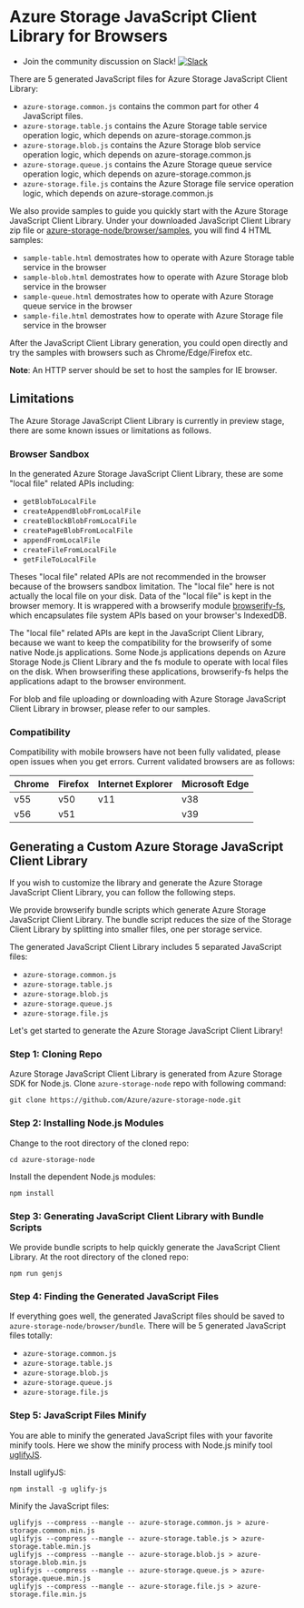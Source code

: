 # Azure Storage JavaScript Client Library for Browsers

* Join the community discussion on Slack! [![Slack](https://azurestorageslack.azurewebsites.net/badge.svg)]( https://azurestorageslack.azurewebsites.net) 

There are 5 generated JavaScript files for Azure Storage JavaScript Client Library:
- `azure-storage.common.js` contains the common part for other 4 JavaScript files.
- `azure-storage.table.js` contains the Azure Storage table service operation logic, which depends on azure-storage.common.js
- `azure-storage.blob.js` contains the Azure Storage blob service operation logic, which depends on azure-storage.common.js
- `azure-storage.queue.js` contains the Azure Storage queue service operation logic, which depends on azure-storage.common.js
- `azure-storage.file.js` contains the Azure Storage file service operation logic, which depends on azure-storage.common.js

We also provide samples to guide you quickly start with the Azure Storage JavaScript Client Library. Under your downloaded JavaScript Client Library zip file or [azure-storage-node/browser/samples](samples), you will find 4 HTML samples:
- `sample-table.html` demostrates how to operate with Azure Storage table service in the browser
- `sample-blob.html` demostrates how to operate with Azure Storage blob service in the browser
- `sample-queue.html` demostrates how to operate with Azure Storage queue service in the browser
- `sample-file.html` demostrates how to operate with Azure Storage file service in the browser

After the JavaScript Client Library generation, you could open directly and try the samples with browsers such as Chrome/Edge/Firefox etc.

**Note**: An HTTP server should be set to host the samples for IE browser.

## Limitations

The Azure Storage JavaScript Client Library is currently in preview stage, there are some known issues or limitations as follows.

### Browser Sandbox

In the generated Azure Storage JavaScript Client Library, these are some "local file" related APIs including:
- `getBlobToLocalFile`
- `createAppendBlobFromLocalFile`
- `createBlockBlobFromLocalFile`
- `createPageBlobFromLocalFile`
- `appendFromLocalFile`
- `createFileFromLocalFile`
- `getFileToLocalFile`

Theses "local file" related APIs are not recommended in the browser because of the browsers sandbox limitation. The "local file" here is not actually the local file on your disk. Data of the "local file" is kept in the browser memory. It is wrappered with a browserify module [browserify-fs](https://www.npmjs.com/package/browserify-fs), which encapsulates file system APIs based on your browser's IndexedDB.

The "local file" related APIs are kept in the JavaScript Client Library, because we want to keep the compatibility for the browserify of some native Node.js applications. Some Node.js applications depends on Azure Storage Node.js Client Library and the fs module to operate with local files on the disk. When browserifing these applications, browserify-fs helps the applications adapt to the browser environment.

For blob and file uploading or downloading with Azure Storage JavaScript Client Library in browser, please refer to our samples.

### Compatibility

Compatibility with mobile browsers have not been fully validated, please open issues when you get errors. Current validated browsers are as follows:

| Chrome     | Firefox  | Internet Explorer  | Microsoft Edge  |
|------------|----------|--------------------|-----------------|
| v55        | v50      | v11                | v38             |
| v56        | v51      |                    | v39             |

## Generating a Custom Azure Storage JavaScript Client Library

If you wish to customize the library and generate the Azure Storage JavaScript Client Library, you can follow the following steps.

We provide browserify bundle scripts which generate Azure Storage JavaScript Client Library. The bundle script reduces the size of the Storage Client Library by splitting into smaller files, one per storage service. 

The generated JavaScript Client Library includes 5 separated JavaScript files:
- `azure-storage.common.js`
- `azure-storage.table.js`
- `azure-storage.blob.js`
- `azure-storage.queue.js`
- `azure-storage.file.js`

Let's get started to generate the Azure Storage JavaScript Client Library!

### Step 1: Cloning Repo

Azure Storage JavaScript Client Library is generated from Azure Storage SDK for Node.js. Clone `azure-storage-node` repo with following command:

```Batchfile
git clone https://github.com/Azure/azure-storage-node.git
```

### Step 2: Installing Node.js Modules

Change to the root directory of the cloned repo:

```Batchfile
cd azure-storage-node
```

Install the dependent Node.js modules:

```Batchfile
npm install
```

### Step 3: Generating JavaScript Client Library with Bundle Scripts

We provide bundle scripts to help quickly generate the JavaScript Client Library. At the root directory of the cloned repo:

```Batchfile
npm run genjs
```

### Step 4: Finding the Generated JavaScript Files

If everything goes well, the generated JavaScript files should be saved to `azure-storage-node/browser/bundle`. There will be 5 generated JavaScript files totally:
- `azure-storage.common.js`
- `azure-storage.table.js`
- `azure-storage.blob.js`
- `azure-storage.queue.js`
- `azure-storage.file.js`

### Step 5: JavaScript Files Minify

You are able to minify the generated JavaScript files with your favorite minify tools. Here we show the minify process with Node.js minify tool [uglifyJS](https://github.com/mishoo/UglifyJS2).

Install uglifyJS:

```Batchfile
npm install -g uglify-js
``` 

Minify the JavaScript files:

```Batchfile
uglifyjs --compress --mangle -- azure-storage.common.js > azure-storage.common.min.js
uglifyjs --compress --mangle -- azure-storage.table.js > azure-storage.table.min.js
uglifyjs --compress --mangle -- azure-storage.blob.js > azure-storage.blob.min.js
uglifyjs --compress --mangle -- azure-storage.queue.js > azure-storage.queue.min.js
uglifyjs --compress --mangle -- azure-storage.file.js > azure-storage.file.min.js
```